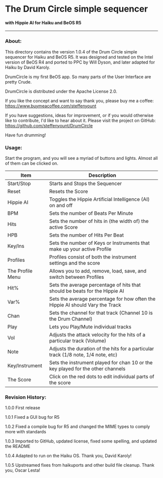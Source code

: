 # The Drum Circle simple sequencer
#### with Hippie AI for Haiku and BeOS R5
***
### About:
This directory contains the version 1.0.4 of the Drum Circle simple sequencer for Haiku and BeOS R5. It was designed and tested on the Intel version of BeOS R4 and ported to PPC by Will Dyson, and later adapted for Haiku by David Karoly.

DrumCircle is my first BeOS app. So many parts of the User Interface are pretty Crude.

DrumCircle is distributed under the Apache License 2.0.

If you like the concept and want to say thank you, please buy me a coffee: https://www.buymeacoffee.com/steffenyount

If you have suggestions, ideas for improvement, or if you would otherwise like to contribute, I'd like to hear about it. Please visit the project on GitHub: https://github.com/steffenyount/DrumCircle

Have fun drumming!

### Usage:
Start the program, and you will see a myriad of buttons and lights. Almost all of them can be clicked on.

| Item             | Description |
| ---              | --- |
| Start/Stop       | Starts and Stops the Sequencer |
| Reset            | Resets the Score |
| Hippie AI        | Toggles the Hippie Artificial Intelligence (AI) on and off |
| BPM              | Sets the number of Beats Per Minute |
| Hits             | Sets the number of hits in (the width of) the active Score |
| HPB              | Sets the number of Hits Per Beat |
| Key/Ins          | Sets the number of Keys or Instruments that make up your active Profile |
| Profiles         | Profiles consist of both the instrument settings and the score |
| The Profile Menu | Allows you to add, remove, load, save, and switch between Profiles |
| Hit%             | Sets the average percentage of hits that should be beats for the Hippie AI |
| Var%             | Sets the average percentage for how often the Hippie AI should Vary the Track |
| Chan             | Sets the channel for that track (Channel 10 is the Drum Channel) |
| Play             | Lets you Play/Mute individual tracks |
| Vol              | Adjusts the attack velocity for the hits of a particular track (Volume) |
| Note             | Adjusts the duration of the hits for a particular track (1/8 note, 1/4 note, etc) |
| Key/Instrument   | Sets the instrument played for chan 10 or the key played for the other channels |
| The Score        | Click on the red dots to edit individual parts of the score |

### Revision History:
1.0.0 First release

1.0.1 Fixed a GUI bug for R5

1.0.2 Fixed a compile bug for R5 and changed the MIME types to comply more with standards

1.0.3 Imported to GitHub, updated license, fixed some spelling, and updated the README

1.0.4 Adapted to run on the Haiku OS. Thank you, David Karoly!

1.0.5 Upstreamed fixes from haikuports and other build file cleanup. Thank you, Oscar Lesta!


